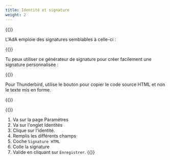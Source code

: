 ```yaml
---
title: Identité et signature
weight: 2
---
```

{{<signature-app>}}

L'AdA emploie des signatures semblables à celle-ci :

{{<signature>}}

Tu peux utiliser ce générateur de signature pour créer facilement une signature personnalisée :

{{<signature-form style="dark">}}

Pour Thunderbird, utilise le bouton <i class="fa fa-code"></i> pour copier le code source HTML et non le texte mis en forme.

{{</signature-app>}}

{{<panel style="warning" title="Sur le webmail mail.ada-risques.fr">}}
1. Va sur la page <span class="rc-tab"><i class="fa fa-cog"></i> Paramètres</i>
2. Va sur l'onglet <span class="rc-page"><i class="fa fa-user"></i> Identités</i>
3. Clique sur l'identité.
4. Remplis les différents champs
5. Coche `Signature HTML`
6. Colle la signature
7. Valide en cliquant sur `Enregistrer`.
{{</panel>}}
